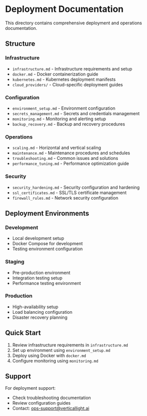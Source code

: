 # Deployment Documentation

This directory contains comprehensive deployment and operations documentation.

## Structure

### Infrastructure
- `infrastructure.md` - Infrastructure requirements and setup
- `docker.md` - Docker containerization guide
- `kubernetes.md` - Kubernetes deployment manifests
- `cloud_providers/` - Cloud-specific deployment guides

### Configuration
- `environment_setup.md` - Environment configuration
- `secrets_management.md` - Secrets and credentials management
- `monitoring.md` - Monitoring and alerting setup
- `backup_recovery.md` - Backup and recovery procedures

### Operations
- `scaling.md` - Horizontal and vertical scaling
- `maintenance.md` - Maintenance procedures and schedules
- `troubleshooting.md` - Common issues and solutions
- `performance_tuning.md` - Performance optimization guide

### Security
- `security_hardening.md` - Security configuration and hardening
- `ssl_certificates.md` - SSL/TLS certificate management
- `firewall_rules.md` - Network security configuration

## Deployment Environments

### Development
- Local development setup
- Docker Compose for development
- Testing environment configuration

### Staging
- Pre-production environment
- Integration testing setup
- Performance testing environment

### Production
- High-availability setup
- Load balancing configuration
- Disaster recovery planning

## Quick Start

1. Review infrastructure requirements in `infrastructure.md`
2. Set up environment using `environment_setup.md`
3. Deploy using Docker with `docker.md`
4. Configure monitoring using `monitoring.md`

## Support

For deployment support:
- Check troubleshooting documentation
- Review configuration guides
- Contact: ops-support@verticallight.ai